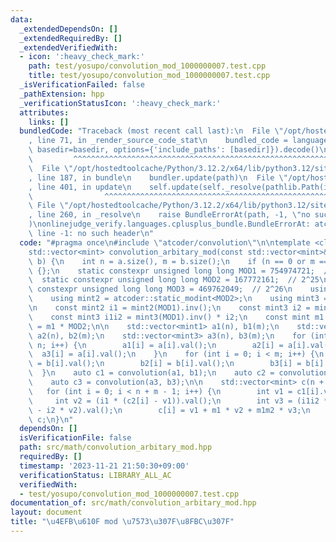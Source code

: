 ```yaml
---
data:
  _extendedDependsOn: []
  _extendedRequiredBy: []
  _extendedVerifiedWith:
  - icon: ':heavy_check_mark:'
    path: test/yosupo/convolution_mod_1000000007.test.cpp
    title: test/yosupo/convolution_mod_1000000007.test.cpp
  _isVerificationFailed: false
  _pathExtension: hpp
  _verificationStatusIcon: ':heavy_check_mark:'
  attributes:
    links: []
  bundledCode: "Traceback (most recent call last):\n  File \"/opt/hostedtoolcache/Python/3.12.2/x64/lib/python3.12/site-packages/onlinejudge_verify/documentation/build.py\"\
    , line 71, in _render_source_code_stat\n    bundled_code = language.bundle(stat.path,\
    \ basedir=basedir, options={'include_paths': [basedir]}).decode()\n          \
    \         ^^^^^^^^^^^^^^^^^^^^^^^^^^^^^^^^^^^^^^^^^^^^^^^^^^^^^^^^^^^^^^^^^^^^^^^^^^^^^^^^^\n\
    \  File \"/opt/hostedtoolcache/Python/3.12.2/x64/lib/python3.12/site-packages/onlinejudge_verify/languages/cplusplus.py\"\
    , line 187, in bundle\n    bundler.update(path)\n  File \"/opt/hostedtoolcache/Python/3.12.2/x64/lib/python3.12/site-packages/onlinejudge_verify/languages/cplusplus_bundle.py\"\
    , line 401, in update\n    self.update(self._resolve(pathlib.Path(included), included_from=path))\n\
    \                ^^^^^^^^^^^^^^^^^^^^^^^^^^^^^^^^^^^^^^^^^^^^^^^^^^^^^^^^^\n \
    \ File \"/opt/hostedtoolcache/Python/3.12.2/x64/lib/python3.12/site-packages/onlinejudge_verify/languages/cplusplus_bundle.py\"\
    , line 260, in _resolve\n    raise BundleErrorAt(path, -1, \"no such header\"\
    )\nonlinejudge_verify.languages.cplusplus_bundle.BundleErrorAt: atcoder/convolution:\
    \ line -1: no such header\n"
  code: "#pragma once\n#include \"atcoder/convolution\"\n\ntemplate <class mint>\n\
    std::vector<mint> convolution_arbitary_mod(const std::vector<mint>& a, const std::vector<mint>&\
    \ b) {\n    int n = a.size(), m = b.size();\n    if (n == 0 or m == 0) return\
    \ {};\n    static constexpr unsigned long long MOD1 = 754974721;  // 2^24\n  \
    \  static constexpr unsigned long long MOD2 = 167772161;  // 2^25\n    static\
    \ constexpr unsigned long long MOD3 = 469762049;  // 2^26\n    using mint1 = atcoder::static_modint<MOD1>;\n\
    \    using mint2 = atcoder::static_modint<MOD2>;\n    using mint3 = atcoder::static_modint<MOD3>;\n\
    \n    const mint2 i1 = mint2(MOD1).inv();\n    const mint3 i2 = mint3(MOD2).inv();\n\
    \    const mint3 i1i2 = mint3(MOD1).inv() * i2;\n    const mint m1 = MOD1, m1m2\
    \ = m1 * MOD2;\n\n    std::vector<mint1> a1(n), b1(m);\n    std::vector<mint2>\
    \ a2(n), b2(m);\n    std::vector<mint3> a3(n), b3(m);\n    for (int i = 0; i <\
    \ n; i++) {\n        a1[i] = a[i].val();\n        a2[i] = a[i].val();\n      \
    \  a3[i] = a[i].val();\n    }\n    for (int i = 0; i < m; i++) {\n        b1[i]\
    \ = b[i].val();\n        b2[i] = b[i].val();\n        b3[i] = b[i].val();\n  \
    \  }\n    auto c1 = convolution(a1, b1);\n    auto c2 = convolution(a2, b2);\n\
    \    auto c3 = convolution(a3, b3);\n\n    std::vector<mint> c(n + m - 1);\n \
    \   for (int i = 0; i < n + m - 1; i++) {\n        int v1 = c1[i].val();\n   \
    \     int v2 = (i1 * (c2[i] - v1)).val();\n        int v3 = (i1i2 * (c3[i] - v1)\
    \ - i2 * v2).val();\n        c[i] = v1 + m1 * v2 + m1m2 * v3;\n    }\n\n    return\
    \ c;\n}\n"
  dependsOn: []
  isVerificationFile: false
  path: src/math/convolution_arbitary_mod.hpp
  requiredBy: []
  timestamp: '2023-11-21 21:50:30+09:00'
  verificationStatus: LIBRARY_ALL_AC
  verifiedWith:
  - test/yosupo/convolution_mod_1000000007.test.cpp
documentation_of: src/math/convolution_arbitary_mod.hpp
layout: document
title: "\u4EFB\u610F mod \u7573\u307F\u8FBC\u307F"
---
```

